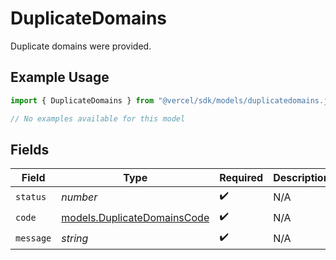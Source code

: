 # DuplicateDomains

Duplicate domains were provided.

## Example Usage

```typescript
import { DuplicateDomains } from "@vercel/sdk/models/duplicatedomains.js";

// No examples available for this model
```

## Fields

| Field                                                            | Type                                                             | Required                                                         | Description                                                      |
| ---------------------------------------------------------------- | ---------------------------------------------------------------- | ---------------------------------------------------------------- | ---------------------------------------------------------------- |
| `status`                                                         | *number*                                                         | :heavy_check_mark:                                               | N/A                                                              |
| `code`                                                           | [models.DuplicateDomainsCode](../models/duplicatedomainscode.md) | :heavy_check_mark:                                               | N/A                                                              |
| `message`                                                        | *string*                                                         | :heavy_check_mark:                                               | N/A                                                              |